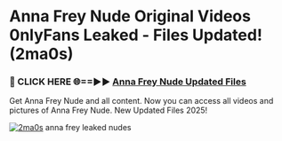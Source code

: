 # Anna Frey Nude Original Videos 0nlyFans Leaked - Files Updated! (2ma0s)

<h3>🔴 CLICK HERE 🌐==►► <a href="https://tinyurl.com/52m3yx9h" rel="nofollow">Anna Frey Nude Updated Files</a></h3>

Get Anna Frey Nude and all content. Now you can access all videos and pictures of Anna Frey Nude. New Updated Files 2025!

[![2ma0s](https://i.imgur.com/TnHtlc8.gif)](https://tinyurl.com/52m3yx9h)
anna frey leaked nudes